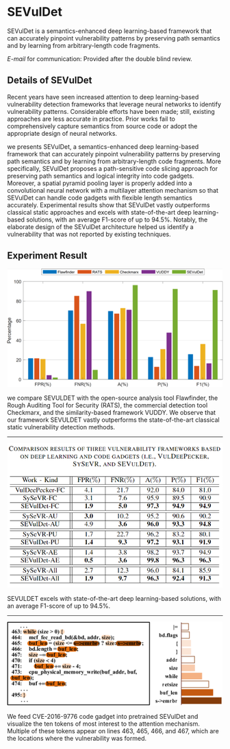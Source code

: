 # SEVulDet #
SEVulDet is a semantics-enhanced deep learning-based framework that can accurately pinpoint vulnerability patterns by preserving path semantics and by learning from arbitrary-length code fragments.

*E-mail* for communication: Provided after the double blind review.

## Details of SEVulDet

Recent years have seen increased attention to deep learning-based vulnerability detection frameworks that leverage neural networks to identify vulnerability patterns. Considerable efforts have been made; still, existing approaches are less accurate in practice. Prior works fail to comprehensively capture semantics from source code or adopt the appropriate design of neural networks.

we presents SEVulDet, a semantics-enhanced deep learning-based framework that can accurately pinpoint vulnerability patterns by preserving path semantics and by learning from arbitrary-length code fragments. More specifically, SEVulDet proposes a path-sensitive code slicing approach for preserving path semantics and logical integrity into code gadgets. Moreover, a spatial pyramid pooling layer is properly added into a convolutional neural network with a multilayer attention mechanism so that SEVulDet can handle code gadgets with flexible length semantics accurately. Experimental results show that SEVulDet vastly outperforms classical static approaches and excels with state-of-the-art deep learning-based solutions, with an average F1-score of up to 94.5%. Notably, the elaborate design of the SEVulDet architecture helped us identify a vulnerability that was not reported by existing techniques.


## Experiment Result

![classical frameworks](PrototypeSystem/img/classical.png)

we compare SEVULDET with the open-source analysis tool Flawfinder, the Rough Auditing Tool for Security (RATS), the commercial detection tool Checkmarx, and the similarity-based framework VUDDY. We observe that our framework SEVULDET vastly outperforms the state-of-the-art classical static vulnerability detection methods.

----

![DL-based frameworks](PrototypeSystem/img/DL-based.png)

SEVULDET excels with state-of-the-art deep learning-based solutions, with an average F1-score of up to 94.5%. 

----

![token heat map](PrototypeSystem/img/token_heat_map.png)

We feed CVE-2016-9776 code gadget into pretrained SEVulDet and visualize the ten tokens of most interest to the attention mechanism. Multiple of these tokens appear on lines 463, 465, 466, and 467, which are the locations where the vulnerability was formed.





